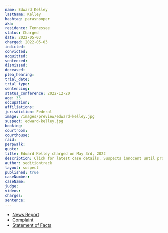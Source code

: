 ```yaml
---
name: Edward Kelley
lastName: Kelley
hashtag: parasnooper
aka:
residence: Tennessee
status: Charged
date: 2022-05-03
charged: 2022-05-03
indicted:
convicted:
acquitted:
sentenced:
dismissed:
deceased:
plea_hearing:
trial_date:
trial_type:
sentencing:
status_conference: 2022-12-20
age: 33
occupation:
affiliations:
jurisdiction: Federal
image: /images/preview/edward-kelley.jpg
suspect: edward-kelley.jpg
booking:
courtroom:
courthouse:
raid:
perpwalk:
quote:
title: Edward Kelley charged on May 3rd, 2022
description: Click for latest case details. Suspects innocent until proven guilty.
author: seditiontrack
layout: suspect
published: true
caseNumber: 
caseName:
judge:
videos:
charges:
sentence:
---
```

- [News Report](https://www.wjhl.com/news/regional/tennessee/fbi-maryville-man-was-among-first-to-enter-u-s-capitol-on-january-6/)
- [Complaint](https://www.justice.gov/usao-dc/case-multi-defendant/file/1499341/download)
- [Statement of Facts](https://www.justice.gov/usao-dc/case-multi-defendant/file/1499346/download)
